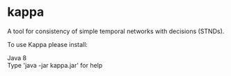 # kappa
A tool for consistency of simple temporal networks with decisions (STNDs).

To use Kappa please install:

Java 8<br/>
Type 'java -jar kappa.jar' for help
